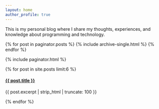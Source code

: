 ```yaml
---
layout: home
author_profile: true
---
```


This is my personal blog where I share my thoughts, experiences, and knowledge about programming and technology.

{% for post in paginator.posts %}
  {% include archive-single.html %}
{% endfor %}

{% include paginator.html %} 


<div class="entries-list">
  {% for post in site.posts limit:6 %}
    <article class="entry">
      <h4><a href="{{ post.url | relative_url }}">{{ post.title }}</a></h4>
      <p>{{ post.excerpt | strip_html | truncate: 100 }}</p>
    </article>
  {% endfor %}
</div>


